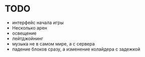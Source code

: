 # TODO

- интерфейс начала игры 
- Несколько арен
- освещение
- лейтджойнинг
- музыка не в самом мире, а с сервера
- падение блоков сразу, а изменение колайдера с задежкой